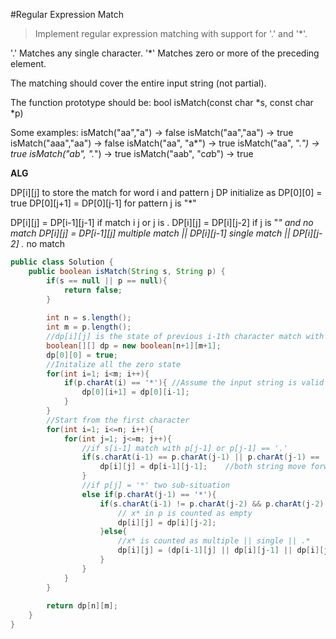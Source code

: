 #Regular Expression Match
>Implement regular expression matching with support for '.' and '*'.

'.' Matches any single character.
'*' Matches zero or more of the preceding element.

The matching should cover the entire input string (not partial).

The function prototype should be:
bool isMatch(const char *s, const char *p)

Some examples:
isMatch("aa","a") → false
isMatch("aa","aa") → true
isMatch("aaa","aa") → false
isMatch("aa", "a*") → true
isMatch("aa", ".*") → true
isMatch("ab", ".*") → true
isMatch("aab", "c*a*b") → true

**ALG**

DP[i][j] to store the match for word i and pattern j
DP initialize as DP[0][0] = true
DP[0][j+1] = DP[0][j-1] for pattern j is "*"

DP[i][j] = DP[i-1][j-1] if match i j or j is .
DP[i][j] = DP[i][j-2] if j is "*" and no match
DP[i][j] = DP[i-1][j] multiple match || DP[i][j-1] single match || DP[i][j-2] .* no match

```java
public class Solution {
    public boolean isMatch(String s, String p) {
        if(s == null || p == null){
            return false;
        }
        
        int n = s.length();
        int m = p.length();
        //dp[i][j] is the state of previous i-1th character match with j-1 character
        boolean[][] dp = new boolean[n+1][m+1];
        dp[0][0] = true;
        //Initalize all the zero state
        for(int i=1; i<m; i++){
            if(p.charAt(i) == '*'){ //Assume the input string is valid
                dp[0][i+1] = dp[0][i-1];
            }
        }
        //Start from the first character
        for(int i=1; i<=n; i++){
            for(int j=1; j<=m; j++){
                //if s[i-1] match with p[j-1] or p[j-1] == '.'
                if(s.charAt(i-1) == p.charAt(j-1) || p.charAt(j-1) == '.'){
                    dp[i][j] = dp[i-1][j-1];    //both string move forward by 1
                }
                //if p[j] = '*' two sub-situation
                else if(p.charAt(j-1) == '*'){
                    if(s.charAt(i-1) != p.charAt(j-2) && p.charAt(j-2) != '.'){
                        // x* in p is counted as empty
                        dp[i][j] = dp[i][j-2];
                    }else{
                        //x* is counted as multiple || single || .*
                        dp[i][j] = (dp[i-1][j] || dp[i][j-1] || dp[i][j-2]);
                    }
                }
            }
        }
        
        return dp[n][m];
    }
}
```
